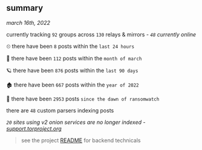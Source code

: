 
## summary
_march 16th, 2022_

currently tracking `92` groups across `130` relays & mirrors - _`48` currently online_

⏲ there have been `8` posts within the `last 24 hours`

🦈 there have been `112` posts within the `month of march`

🪐 there have been `876` posts within the `last 90 days`

🏚 there have been `667` posts within the `year of 2022`

🦕 there have been `2953` posts `since the dawn of ransomwatch`

there are `48` custom parsers indexing posts

_`20` sites using v2 onion services are no longer indexed - [support.torproject.org](https://support.torproject.org/onionservices/v2-deprecation/)_

> see the project [README](https://github.com/thetanz/ransomwatch#ransomwatch--) for backend technicals
